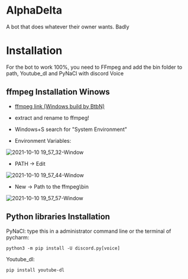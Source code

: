# AlphaDelta
A bot that does whatever their owner wants. Badly

# Installation

For the bot to work 100%, you need to FFmpeg and add the bin folder to path, Youtube_dl and PyNaCl with discord Voice

## ffmpeg Installation Winows
- [ffmpeg link (Windows build by BtbN)](https://ffmpeg.org/download.html#build-windows)

- extract and rename to ffmpeg!

- Windows+S search for "System Environment"

- Environment Variables:

![2021-10-10 19_57_32-Window](https://user-images.githubusercontent.com/75881405/136694838-3b288ed4-f4fa-4fb4-9bc3-405712d4faa1.png)

- PATH -> Edit

![2021-10-10 19_57_44-Window](https://user-images.githubusercontent.com/75881405/136694839-a2887227-3c34-4e55-9857-2983d8beb23f.png)

- New -> Path to the ffmpeg\bin

![2021-10-10 19_57_57-Window](https://user-images.githubusercontent.com/75881405/136694845-49f313c1-3601-4d31-9341-6794b0304d02.png)

## Python libraries Installation

PyNaCl:
type this in a administrator command line or the terminal of pycharm:

`python3 -m pip install -U discord.py[voice]`

Youtube_dl:

`pip install youtube-dl`
